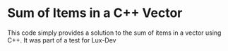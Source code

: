 # Sum of Items in a C++ Vector

This code simply provides a solution to the sum of items in a vector using C++. It was part of a test for Lux-Dev
